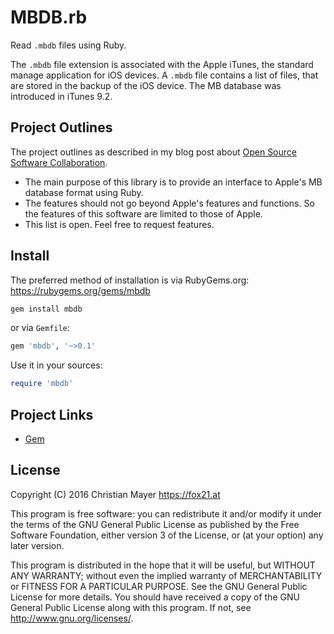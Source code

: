 # MBDB.rb

Read `.mbdb` files using Ruby.

The `.mbdb` file extension is associated with the Apple iTunes, the standard manage application for iOS devices. A `.mbdb` file contains a list of files, that are stored in the backup of the iOS device. The MB database was introduced in iTunes 9.2.

## Project Outlines

The project outlines as described in my blog post about [Open Source Software Collaboration](https://blog.fox21.at/2019/02/21/open-source-software-collaboration.html).

- The main purpose of this library is to provide an interface to Apple's MB database format using Ruby.
- The features should not go beyond Apple's features and functions. So the features of this software are limited to those of Apple.
- This list is open. Feel free to request features.

## Install

The preferred method of installation is via RubyGems.org:  
<https://rubygems.org/gems/mbdb>

```bash
gem install mbdb
```

or via `Gemfile`:

```ruby
gem 'mbdb', '~>0.1'
```

Use it in your sources:

```ruby
require 'mbdb'
```

## Project Links

- [Gem](https://rubygems.org/gems/mbdb)

## License

Copyright (C) 2016 Christian Mayer <https://fox21.at>

This program is free software: you can redistribute it and/or modify it under the terms of the GNU General Public License as published by the Free Software Foundation, either version 3 of the License, or (at your option) any later version.

This program is distributed in the hope that it will be useful, but WITHOUT ANY WARRANTY; without even the implied warranty of MERCHANTABILITY or FITNESS FOR A PARTICULAR PURPOSE. See the GNU General Public License for more details. You should have received a copy of the GNU General Public License along with this program. If not, see <http://www.gnu.org/licenses/>.
